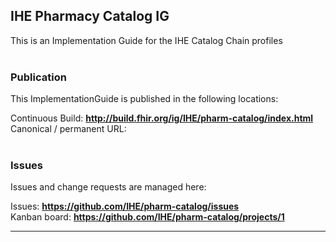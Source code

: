 IHE Pharmacy Catalog IG
---
This is an Implementation Guide for the IHE Catalog Chain profiles
<br> </br>
###
### Publication
This ImplementationGuide is published in the following locations:

Continuous Build: __http://build.fhir.org/ig/IHE/pharm-catalog/index.html__  
Canonical / permanent URL: 
<br> </br>

### Issues
Issues and change requests are managed here:  

Issues:  __https://github.com/IHE/pharm-catalog/issues__  
Kanban board:  __https://github.com/IHE/pharm-catalog/projects/1__  

---

